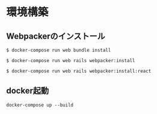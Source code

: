 # 環境構築

## Webpackerのインストール
```
$ docker-compose run web bundle install

$ docker-compose run web rails webpacker:install

$ docker-compose run web rails webpacker:install:react
```

## docker起動

```docker-compose up --build```
